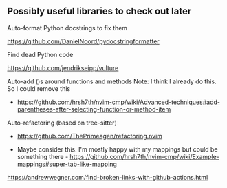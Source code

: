 ## Possibly useful libraries to check out later
Auto-format Python docstrings to fix them

https://github.com/DanielNoord/pydocstringformatter

Find dead Python code

https://github.com/jendrikseipp/vulture


Auto-add ()s around functions and methods
Note: I think I already do this. So I could remove this
- https://github.com/hrsh7th/nvim-cmp/wiki/Advanced-techniques#add-parentheses-after-selecting-function-or-method-item

Auto-refactoring (based on tree-sitter)
- https://github.com/ThePrimeagen/refactoring.nvim


- Maybe consider this. I'm mostly happy with my mappings but could be something there - https://github.com/hrsh7th/nvim-cmp/wiki/Example-mappings#super-tab-like-mapping

https://andrewwegner.com/find-broken-links-with-github-actions.html
